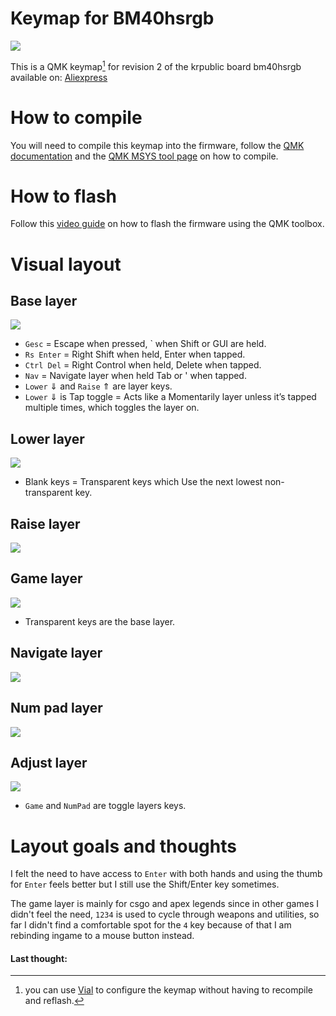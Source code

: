 # Keymap for BM40hsrgb
    
![](https://i.imgur.com/pRpfnwDh.jpg)
    
    
This is a QMK keymap[^1] for revision 2 of the krpublic board bm40hsrgb available on: [Aliexpress](https://www.aliexpress.com/item/4001147779116.html) 

# How to compile
You will need to compile this keymap into the firmware, follow the [QMK documentation](https://docs.qmk.fm/#/) and the [QMK MSYS tool page](https://msys.qmk.fm/) on how to compile.

# How to flash
Follow this [video guide](https://www.youtube.com/watch?v=fuBJbdCFF0Q) on how to flash the firmware using the QMK toolbox.

# Visual layout

## Base layer
![](https://i.imgur.com/Vt0BOMt.png)

- `Gesc` = Escape when pressed, ` when Shift or GUI are held.
- `Rs Enter` = Right Shift when held, Enter when tapped.
- `Ctrl Del` = Right Control when held, Delete when tapped.
- `Nav` = Navigate layer when held Tab or ' when tapped.
- `Lower` &dArr; and `Raise` &uArr; are layer keys.
- `Lower` &dArr; is Tap toggle = Acts like a Momentarily layer unless it’s tapped multiple times, which toggles the layer on.

## Lower layer
![](https://i.imgur.com/T899j7H.jpg)

- Blank keys = Transparent keys which Use the next lowest non-transparent key.

## Raise layer
![](https://i.imgur.com/fBKXn4H.jpg)

## Game layer
![](https://i.imgur.com/qnnWObf.jpg)

- Transparent keys are the base layer.

## Navigate layer
![](https://i.imgur.com/x8o8MVm.jpg)

## Num pad layer
![](https://i.imgur.com/DUMwTYT.jpg)

## Adjust layer
![](https://i.imgur.com/rHJUy0q.png)

- `Game` and `NumPad` are toggle layers keys.


# Layout goals and thoughts
I felt the need to have access to `Enter` with both hands and using the thumb for `Enter` feels better but I still use the Shift/Enter key sometimes.

The game layer is mainly for csgo and apex legends since in other games I didn't feel the need, `1234` is used to cycle through weapons and utilities, so far I didn't find a comfortable spot for the `4` key because of that I am rebinding ingame to a mouse button instead.

#### Last thought:
  [^1]: you can use [Vial](https://github.com/vial-kb/vial-gui) to configure the keymap without having to recompile and reflash.



